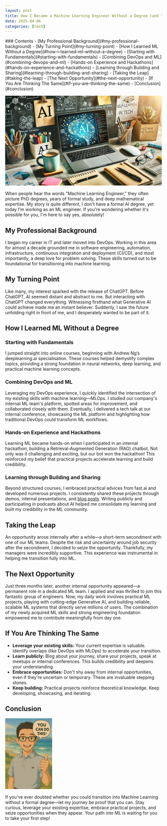 ```yaml
---
layout: post
title: How I Became a Machine Learning Engineer Without a Degree (and You Can Too!)
date: 2025-04-06
categories: [tech]
---
```


<div class="table-of-contents" markdown="1">
### Contents
- [My Professional Background](#my-professional-background)
- [My Turning Point](#my-turning-point)
- [How I Learned ML Without a Degree](#how-i-learned-ml-without-a-degree)
  - [Starting with Fundamentals](#starting-with-fundamentals)
  - [Combining DevOps and ML](#combining-devops-and-ml)
  - [Hands-on Experience and Hackathons](#hands-on-experience-and-hackathons)
  - [Learning through Building and Sharing](#learning-through-building-and-sharing)
- [Taking the Leap](#taking-the-leap)
- [The Next Opportunity](#the-next-opportunity)
- [If You Are Thinking The Same](#if-you-are-thinking-the-same)
- [Conclusion](#conclusion)
</div>

![](/images/ml.png)

When people hear the words "Machine Learning Engineer," they often picture PhD degrees, years of formal study, and deep mathematical expertise. My story is quite different, I don't have a formal AI degree, yet today I'm working as an ML engineer. If you're wondering whether it's possible for you, I'm here to say yes, absolutely!

## My Professional Background

I began my career in IT and later moved into DevOps. Working in this area for almost a decade grounded me in software engineering, automation, infrastructure, continuous integration and deployment (CI/CD), and most importantly, a deep love for problem solving. These skills turned out to be foundational for transitioning into machine learning.

## My Turning Point

Like many, my interest sparked with the release of ChatGPT. Before ChatGPT, AI seemed distant and abstract to me. But interacting with ChatGPT changed everything. Witnessing firsthand what Generative AI could achieve made me an instant believer. Suddenly, I saw the future unfolding right in front of me, and I desperately wanted to be part of it.

## How I Learned ML Without a Degree

### Starting with Fundamentals

I jumped straight into online courses, beginning with Andrew Ng’s deeplearning.ai specialisation. These courses helped demystify complex topics, providing a strong foundation in neural networks, deep learning, and practical machine learning concepts.

### Combining DevOps and ML

Leveraging my DevOps experience, I quickly identified the intersection of my existing skills with machine learning—MLOps. I studied our company's internal ML team's platform, spotted areas for improvement, and collaborated closely with them. Eventually, I delivered a tech talk at our internal conference, showcasing the ML platform and highlighting how traditional DevOps could transform ML workflows.

### Hands-on Experience and Hackathons

Learning ML became hands-on when I participated in an internal hackathon, building a Retrieval-Augmented Generation (RAG) chatbot. Not only was it challenging and exciting, but our bot won the hackathon! This reinforced my belief that practical projects accelerate learning and build credibility.

### Learning through Building and Sharing

Beyond structured courses, I embraced practical advices from fast.ai and developed numerous projects. I consistently shared these projects through demos, internal presentations, and [blog posts]([https://guoest.github.io/](https://guoest.github.io/)). Writing publicly and participating in podcasts about AI helped me consolidate my learning and built my credibility in the ML community.

## Taking the Leap

An opportunity arose internally after a while—a short-term secondment with one of our ML teams. Despite the risk and uncertainty around job security after the secondment, I decided to seize the opportunity. Thankfully, my managers were incredibly supportive. This experience was instrumental in helping me transition fully into ML.

## The Next Opportunity

Just three months later, another internal opportunity appeared—a permanent role in a dedicated ML team. I applied and was thrilled to join this fantastic group of engineers. Now, my daily work involves practical ML projects, playing with cutting-edge Generative AI, and building reliable, scalable ML systems that directly serve millions of users. The combination of my newly acquired ML skills and strong engineering foundation empowered me to contribute meaningfully from day one.

## If You Are Thinking The Same

- **Leverage your existing skills:** Your current expertise is valuable. Identify overlaps (like DevOps with MLOps) to accelerate your transition.
- **Learn publicly:** Blog about your journey, share your projects, speak at meetups or internal conferences. This builds credibility and deepens your understanding.
- **Embrace opportunities:** Don't shy away from internal opportunities, even if they're uncertain or temporary. These are invaluable stepping stones.
- **Keep building:** Practical projects reinforce theoretical knowledge. Keep developing, showcasing, and iterating.

## Conclusion

<img src="/images/yes.png" alt="ML image" style="max-width: 30%; height: auto;">

If you've ever doubted whether you could transition into Machine Learning without a formal degree—let my journey be proof that you can. Stay curious, leverage your existing expertise, embrace practical projects, and seize opportunities when they appear. Your path into ML is waiting for you to take your first step!
